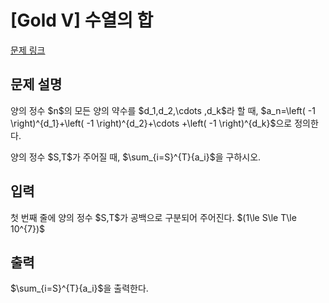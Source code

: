 # [Gold V] 수열의 합

[문제 링크](https://www.acmicpc.net/problem/25908) 

## 문제 설명

<p>양의 정수 $n$의 모든 양의 약수를 $d_1,d_2,\cdots ,d_k$라 할 때, $a_n=\left( -1 \right)^{d_1}+\left( -1 \right)^{d_2}+\cdots +\left( -1 \right)^{d_k}$으로 정의한다.</p>

<p>양의 정수 $S,T$가 주어질 때, $\sum_{i=S}^{T}{a_i}$을 구하시오.</p>

## 입력 

 <p>첫 번째 줄에 양의 정수 $S,T$가 공백으로 구분되어 주어진다. $(1\le S\le T\le 10^{7})$</p>

## 출력 

 <p>$\sum_{i=S}^{T}{a_i}$을 출력한다.</p>

